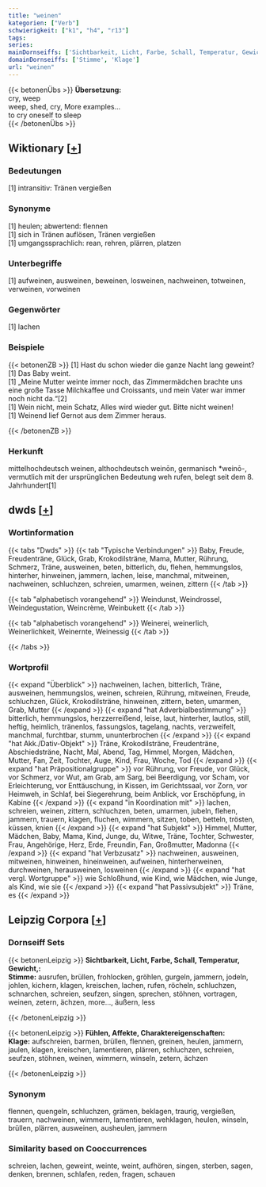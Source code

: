 ```yaml
---
title: "weinen"
kategorien: ["Verb"]
schwierigkeit: ["k1", "h4", "r13"]
tags:
series:
mainDornseiffs: ['Sichtbarkeit, Licht, Farbe, Schall, Temperatur, Gewicht,', 'Fühlen, Affekte, Charaktereigenschaften']
domainDornseiffs: ['Stimme', 'Klage']
url: "weinen"
---
```


{{< betonenÜbs >}}
**Übersetzung:**  
cry, weep  
weep, shed, cry, More examples...  
to cry oneself to sleep  
{{< /betonenÜbs >}}

## Wiktionary [[+](https://de.wiktionary.org/wiki/weinen)]

### Bedeutungen
[1] intransitiv: Tränen vergießen  

### Synonyme
[1] heulen; abwertend: flennen  
[1] sich in Tränen auflösen, Tränen vergießen  
[1] umgangssprachlich: rean, rehren, plärren, platzen  

### Unterbegriffe
[1] aufweinen, ausweinen, beweinen, losweinen, nachweinen, totweinen, verweinen, vorweinen  

### Gegenwörter
[1] lachen  

### Beispiele
{{< betonenZB >}}
[1] Hast du schon wieder die ganze Nacht lang geweint?  
[1] Das Baby weint.  
[1] „Meine Mutter weinte immer noch, das Zimmermädchen brachte uns eine große Tasse Milchkaffee und Croissants, und mein Vater war immer noch nicht da.“[2]  
[1] Wein nicht, mein Schatz, Alles wird wieder gut. Bitte nicht weinen!  
[1] Weinend lief Gernot aus dem Zimmer heraus.  

{{< /betonenZB >}}
### Herkunft
mittelhochdeutsch weinen, althochdeutsch weinōn, germanisch *weinō-, vermutlich mit der ursprünglichen Bedeutung weh rufen, belegt seit dem 8. Jahrhundert[1]  



## dwds [[+](https://www.dwds.de/wb/weinen)]

### Wortinformation
{{< tabs "Dwds" >}}
{{< tab "Typische Verbindungen" >}}
Baby, Freude, Freudenträne, Glück, Grab, Krokodilsträne, Mama, Mutter, Rührung, Schmerz, Träne, ausweinen, beten, bitterlich, du, flehen, hemmungslos, hinterher, hinweinen, jammern, lachen, leise, manchmal, mitweinen, nachweinen, schluchzen, schreien, umarmen, weinen, zittern
{{< /tab >}}

{{< tab "alphabetisch vorangehend" >}}
Weindunst, Weindrossel, Weindegustation, Weincrème, Weinbukett
{{< /tab >}}

{{< tab "alphabetisch vorangehend" >}}
Weinerei, weinerlich, Weinerlichkeit, Weinernte, Weinessig
{{< /tab >}}

{{< /tabs >}}

### Wortprofil
{{< expand "Überblick" >}} nachweinen, lachen, bitterlich, Träne, ausweinen, hemmungslos, weinen, schreien, Rührung, mitweinen, Freude, schluchzen, Glück, Krokodilsträne, hinweinen, zittern, beten, umarmen, Grab, Mutter {{< /expand >}}
{{< expand "hat Adverbialbestimmung" >}} bitterlich, hemmungslos, herzzerreißend, leise, laut, hinterher, lautlos, still, heftig, heimlich, tränenlos, fassungslos, tagelang, nachts, verzweifelt, manchmal, furchtbar, stumm, ununterbrochen {{< /expand >}}
{{< expand "hat Akk./Dativ-Objekt" >}} Träne, Krokodilsträne, Freudenträne, Abschiedsträne, Nacht, Mal, Abend, Tag, Himmel, Morgen, Mädchen, Mutter, Fan, Zeit, Tochter, Auge, Kind, Frau, Woche, Tod {{< /expand >}}
{{< expand "hat Präpositionalgruppe" >}} vor Rührung, vor Freude, vor Glück, vor Schmerz, vor Wut, am Grab, am Sarg, bei Beerdigung, vor Scham, vor Erleichterung, vor Enttäuschung, in Kissen, im Gerichtssaal, vor Zorn, vor Heimweh, in Schlaf, bei Siegerehrung, beim Anblick, vor Erschöpfung, in Kabine {{< /expand >}}
{{< expand "in Koordination mit" >}} lachen, schreien, weinen, zittern, schluchzen, beten, umarmen, jubeln, flehen, jammern, trauern, klagen, fluchen, wimmern, sitzen, toben, betteln, trösten, küssen, knien {{< /expand >}}
{{< expand "hat Subjekt" >}} Himmel, Mutter, Mädchen, Baby, Mama, Kind, Junge, du, Witwe, Träne, Tochter, Schwester, Frau, Angehörige, Herz, Erde, Freundin, Fan, Großmutter, Madonna {{< /expand >}}
{{< expand "hat Verbzusatz" >}} nachweinen, ausweinen, mitweinen, hinweinen, hineinweinen, aufweinen, hinterherweinen, durchweinen, herausweinen, losweinen {{< /expand >}}
{{< expand "hat vergl. Wortgruppe" >}} wie Schloßhund, wie Kind, wie Mädchen, wie Junge, als Kind, wie sie {{< /expand >}}
{{< expand "hat Passivsubjekt" >}} Träne, es {{< /expand >}}

## Leipzig Corpora [[+](https://corpora.uni-leipzig.de/en/res?word=weinen&corpusId=deu_newscrawl-public_2018)]

### Dornseiff Sets
{{< betonenLeipzig >}}
**Sichtbarkeit, Licht, Farbe, Schall, Temperatur, Gewicht,:**  
**Stimme:** ausrufen, brüllen, frohlocken, gröhlen, gurgeln, jammern, jodeln, johlen, kichern, klagen, kreischen, lachen, rufen, röcheln, schluchzen, schnarchen, schreien, seufzen, singen, sprechen, stöhnen, vortragen, weinen, zetern, ächzen, more..., äußern, less  

{{< /betonenLeipzig >}}


{{< betonenLeipzig >}}
**Fühlen, Affekte, Charaktereigenschaften:**  
**Klage:** aufschreien, barmen, brüllen, flennen, greinen, heulen, jammern, jaulen, klagen, kreischen, lamentieren, plärren, schluchzen, schreien, seufzen, stöhnen, weinen, wimmern, winseln, zetern, ächzen  

{{< /betonenLeipzig >}}

### Synonym
flennen, quengeln, schluchzen, grämen, beklagen, traurig, vergießen, trauern, nachweinen, wimmern, lamentieren, wehklagen, heulen, winseln, brüllen, plärren, ausweinen, ausheulen, jammern


### Similarity based on Cooccurrences
schreien, lachen, geweint, weinte, weint, aufhören, singen, sterben, sagen, denken, brennen, schlafen, reden, fragen, schauen

